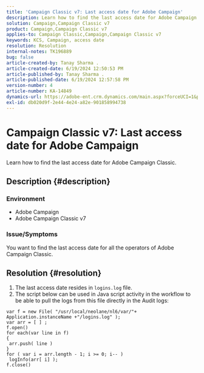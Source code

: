 ```yaml
---
title: 'Campaign Classic v7: Last access date for Adobe Campaign'
description: Learn how to find the last access date for Adobe Campaign Classic.
solution: Campaign,Campaign Classic v7
product: Campaign,Campaign Classic v7
applies-to: Campaign Classic,Campaign,Campaign Classic v7
keywords: KCS, Campaign, access date
resolution: Resolution
internal-notes: TK196889
bug: false
article-created-by: Tanay Sharma .
article-created-date: 6/19/2024 12:50:53 PM
article-published-by: Tanay Sharma .
article-published-date: 6/19/2024 12:57:58 PM
version-number: 4
article-number: KA-14849
dynamics-url: https://adobe-ent.crm.dynamics.com/main.aspx?forceUCI=1&pagetype=entityrecord&etn=knowledgearticle&id=fb59c88c-3a2e-ef11-840b-6045bd0065b6
exl-id: db020d9f-2e44-4e24-a82e-901858994738
---
```

# Campaign Classic v7: Last access date for Adobe Campaign


Learn how to find the last access date for Adobe Campaign Classic.

## Description {#description}


### Environment

- Adobe Campaign
- Adobe Campaign Classic v7


### Issue/Symptoms

You want to find the last access date for all the operators of Adobe Campaign Classic.


## Resolution {#resolution}


1. The last access date resides in `logins.log` file.
2. The script below can be used in Java script activity in the workflow to be able to pull the logs from this file directly in the Audit logs:



```
var f = new File( "/usr/local/neolane/nl6/var/"+ Application.instanceName +"/logins.log" );
var arr = [ ] ;
f.open()
for each(var line in f)
{
 arr.push( line )
}
for ( var i = arr.length - 1; i >= 0; i-- )
 logInfo(arr[ i] );
f.close()
```

